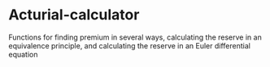 # Acturial-calculator
Functions for finding premium in several ways, calculating the reserve in an equivalence principle, and calculating the reserve in an Euler differential equation
